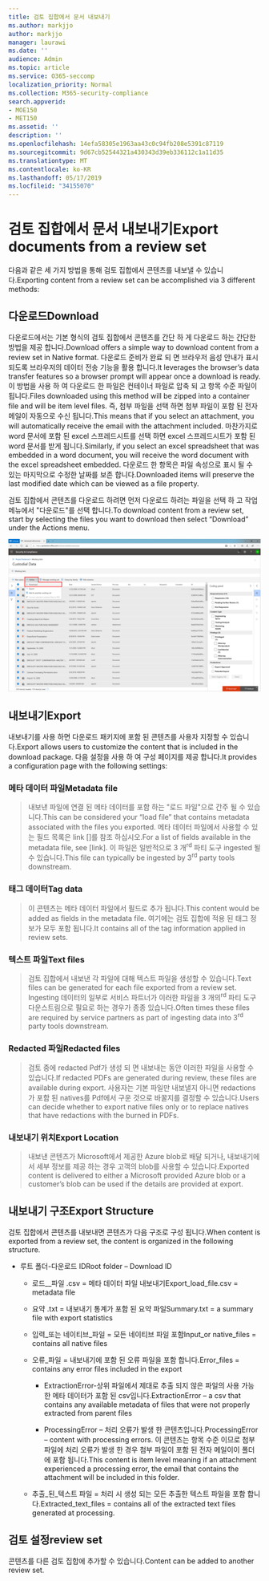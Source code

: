 ```yaml
---
title: 검토 집합에서 문서 내보내기
ms.author: markjjo
author: markjjo
manager: laurawi
ms.date: ''
audience: Admin
ms.topic: article
ms.service: O365-seccomp
localization_priority: Normal
ms.collection: M365-security-compliance
search.appverid:
- MOE150
- MET150
ms.assetid: ''
description: ''
ms.openlocfilehash: 14efa58305e1963aa43c0c94fb208e5391c87119
ms.sourcegitcommit: 9d67cb52544321a430343d39eb336112c1a11d35
ms.translationtype: MT
ms.contentlocale: ko-KR
ms.lasthandoff: 05/17/2019
ms.locfileid: "34155070"
---
```

# <a name="export-documents-from-a-review-set"></a><span data-ttu-id="75f70-102">검토 집합에서 문서 내보내기</span><span class="sxs-lookup"><span data-stu-id="75f70-102">Export documents from a review set</span></span>

<span data-ttu-id="75f70-103">다음과 같은 세 가지 방법을 통해 검토 집합에서 콘텐츠를 내보낼 수 있습니다.</span><span class="sxs-lookup"><span data-stu-id="75f70-103">Exporting content from a review set can be accomplished via 3 different methods:</span></span>

## <a name="download"></a><span data-ttu-id="75f70-104">다운로드</span><span class="sxs-lookup"><span data-stu-id="75f70-104">Download</span></span>

<span data-ttu-id="75f70-105">다운로드에서는 기본 형식의 검토 집합에서 콘텐츠를 간단 하 게 다운로드 하는 간단한 방법을 제공 합니다.</span><span class="sxs-lookup"><span data-stu-id="75f70-105">Download offers a simple way to download content from a review set in Native format.</span></span> <span data-ttu-id="75f70-106">다운로드 준비가 완료 되 면 브라우저 음성 안내가 표시 되도록 브라우저의 데이터 전송 기능을 활용 합니다.</span><span class="sxs-lookup"><span data-stu-id="75f70-106">It leverages the browser’s data transfer features so a browser prompt will appear once a download is ready.</span></span> <span data-ttu-id="75f70-107">이 방법을 사용 하 여 다운로드 한 파일은 컨테이너 파일로 압축 되 고 항목 수준 파일이 됩니다.</span><span class="sxs-lookup"><span data-stu-id="75f70-107">Files downloaded using this method will be zipped into a container file and will be item level files.</span></span> <span data-ttu-id="75f70-108">즉, 첨부 파일을 선택 하면 첨부 파일이 포함 된 전자 메일이 자동으로 수신 됩니다.</span><span class="sxs-lookup"><span data-stu-id="75f70-108">This means that if you select an attachment, you will automatically receive the email with the attachment included.</span></span> <span data-ttu-id="75f70-109">마찬가지로 word 문서에 포함 된 excel 스프레드시트를 선택 하면 excel 스프레드시트가 포함 된 word 문서를 받게 됩니다.</span><span class="sxs-lookup"><span data-stu-id="75f70-109">Similarly, if you select an excel spreadsheet that was embedded in a word document, you will receive the word document with the excel spreadsheet embedded.</span></span> <span data-ttu-id="75f70-110">다운로드 한 항목은 파일 속성으로 표시 될 수 있는 마지막으로 수정한 날짜를 보존 합니다.</span><span class="sxs-lookup"><span data-stu-id="75f70-110">Downloaded items will preserve the last modified date which can be viewed as a file property.</span></span>

<span data-ttu-id="75f70-111">검토 집합에서 콘텐츠를 다운로드 하려면 먼저 다운로드 하려는 파일을 선택 하 고 작업 메뉴에서 "다운로드"를 선택 합니다.</span><span class="sxs-lookup"><span data-stu-id="75f70-111">To download content from a review set, start by selecting the files you want to download then select “Download” under the Actions menu.</span></span>

![자동으로 생성 되는 컴퓨터 설명 스크린샷](../media/eDiscoDownload.png)

## <a name="export"></a><span data-ttu-id="75f70-113">내보내기</span><span class="sxs-lookup"><span data-stu-id="75f70-113">Export</span></span>

<span data-ttu-id="75f70-114">내보내기를 사용 하면 다운로드 패키지에 포함 된 콘텐츠를 사용자 지정할 수 있습니다.</span><span class="sxs-lookup"><span data-stu-id="75f70-114">Export allows users to customize the content that is included in the download package.</span></span> <span data-ttu-id="75f70-115">다음 설정을 사용 하 여 구성 페이지를 제공 합니다.</span><span class="sxs-lookup"><span data-stu-id="75f70-115">It provides a configuration page with the following settings:</span></span>

### <a name="metadata-file"></a><span data-ttu-id="75f70-116">메타 데이터 파일</span><span class="sxs-lookup"><span data-stu-id="75f70-116">Metadata file</span></span>

> <span data-ttu-id="75f70-117">내보낸 파일에 연결 된 메타 데이터를 포함 하는 "로드 파일"으로 간주 될 수 있습니다.</span><span class="sxs-lookup"><span data-stu-id="75f70-117">This can be considered your “load file” that contains metadata associated with the files you exported.</span></span> <span data-ttu-id="75f70-118">메타 데이터 파일에서 사용할 수 있는 필드 목록은 link \[\]를 참조 하십시오.</span><span class="sxs-lookup"><span data-stu-id="75f70-118">For a list of fields available in the metadata file, see \[link\].</span></span> <span data-ttu-id="75f70-119">이 파일은 일반적으로 3 개<sup>rd</sup> 파티 도구 ingested 될 수 있습니다.</span><span class="sxs-lookup"><span data-stu-id="75f70-119">This file can typically be ingested by 3<sup>rd</sup> party tools downstream.</span></span>

### <a name="tag-data"></a><span data-ttu-id="75f70-120">태그 데이터</span><span class="sxs-lookup"><span data-stu-id="75f70-120">Tag data</span></span>

> <span data-ttu-id="75f70-121">이 콘텐츠는 메타 데이터 파일에서 필드로 추가 됩니다.</span><span class="sxs-lookup"><span data-stu-id="75f70-121">This content would be added as fields in the metadata file.</span></span> <span data-ttu-id="75f70-122">여기에는 검토 집합에 적용 된 태그 정보가 모두 포함 됩니다.</span><span class="sxs-lookup"><span data-stu-id="75f70-122">It contains all of the tag information applied in review sets.</span></span>

### <a name="text-files"></a><span data-ttu-id="75f70-123">텍스트 파일</span><span class="sxs-lookup"><span data-stu-id="75f70-123">Text files</span></span>

> <span data-ttu-id="75f70-124">검토 집합에서 내보낸 각 파일에 대해 텍스트 파일을 생성할 수 있습니다.</span><span class="sxs-lookup"><span data-stu-id="75f70-124">Text files can be generated for each file exported from a review set.</span></span> <span data-ttu-id="75f70-125">Ingesting 데이터의 일부로 서비스 파트너가 이러한 파일을 3 개의<sup>rd</sup> 파티 도구 다운스트림으로 필요로 하는 경우가 종종 있습니다.</span><span class="sxs-lookup"><span data-stu-id="75f70-125">Often times these files are required by service partners as part of ingesting data into 3<sup>rd</sup> party tools downstream.</span></span>

### <a name="redacted-files"></a><span data-ttu-id="75f70-126">Redacted 파일</span><span class="sxs-lookup"><span data-stu-id="75f70-126">Redacted files</span></span>

> <span data-ttu-id="75f70-127">검토 중에 redacted Pdf가 생성 되 면 내보내는 동안 이러한 파일을 사용할 수 있습니다.</span><span class="sxs-lookup"><span data-stu-id="75f70-127">If redacted PDFs are generated during review, these files are available during export.</span></span> <span data-ttu-id="75f70-128">사용자는 기본 파일만 내보낼지 아니면 redactions가 포함 된 natives를 Pdf에서 구운 것으로 바꿀지를 결정할 수 있습니다.</span><span class="sxs-lookup"><span data-stu-id="75f70-128">Users can decide whether to export native files only or to replace natives that have redactions with the burned in PDFs.</span></span>

### <a name="export-location"></a><span data-ttu-id="75f70-129">내보내기 위치</span><span class="sxs-lookup"><span data-stu-id="75f70-129">Export Location</span></span>

> <span data-ttu-id="75f70-130">내보낸 콘텐츠가 Microsoft에서 제공한 Azure blob로 배달 되거나, 내보내기에서 세부 정보를 제공 하는 경우 고객의 blob를 사용할 수 있습니다.</span><span class="sxs-lookup"><span data-stu-id="75f70-130">Exported content is delivered to either a Microsoft provided Azure blob or a customer’s blob can be used if the details are provided at export.</span></span>

## <a name="export-structure"></a><span data-ttu-id="75f70-131">내보내기 구조</span><span class="sxs-lookup"><span data-stu-id="75f70-131">Export Structure</span></span>

<span data-ttu-id="75f70-132">검토 집합에서 콘텐츠를 내보내면 콘텐츠가 다음 구조로 구성 됩니다.</span><span class="sxs-lookup"><span data-stu-id="75f70-132">When content is exported from a review set, the content is organized in the following structure.</span></span>

  - <span data-ttu-id="75f70-133">루트 폴더-다운로드 ID</span><span class="sxs-lookup"><span data-stu-id="75f70-133">Root folder – Download ID</span></span>
    
      - <span data-ttu-id="75f70-134">로드\_\_파일 .csv = 메타 데이터 파일 내보내기</span><span class="sxs-lookup"><span data-stu-id="75f70-134">Export\_load\_file.csv = metadata file</span></span>
    
      - <span data-ttu-id="75f70-135">요약 .txt = 내보내기 통계가 포함 된 요약 파일</span><span class="sxs-lookup"><span data-stu-id="75f70-135">Summary.txt = a summary file with export statistics</span></span>
    
      - <span data-ttu-id="75f70-136">입력\_또는 네이티브\_파일 = 모든 네이티브 파일 포함</span><span class="sxs-lookup"><span data-stu-id="75f70-136">Input\_or native\_files = contains all native files</span></span>
    
      - <span data-ttu-id="75f70-137">오류\_파일 = 내보내기에 포함 된 오류 파일을 포함 합니다.</span><span class="sxs-lookup"><span data-stu-id="75f70-137">Error\_files = contains any error files included in the export</span></span>
        
          - <span data-ttu-id="75f70-138">ExtractionError-상위 파일에서 제대로 추출 되지 않은 파일의 사용 가능한 메타 데이터가 포함 된 csv입니다.</span><span class="sxs-lookup"><span data-stu-id="75f70-138">ExtractionError – a csv that contains any available metadata of files that were not properly extracted from parent files</span></span>
        
          - <span data-ttu-id="75f70-139">ProcessingError – 처리 오류가 발생 한 콘텐츠입니다.</span><span class="sxs-lookup"><span data-stu-id="75f70-139">ProcessingError – content with processing errors.</span></span> <span data-ttu-id="75f70-140">이 콘텐츠는 항목 수준 이므로 첨부 파일에 처리 오류가 발생 한 경우 첨부 파일이 포함 된 전자 메일이이 폴더에 포함 됩니다.</span><span class="sxs-lookup"><span data-stu-id="75f70-140">This content is item level meaning if an attachment experienced a processing error, the email that contains the attachment will be included in this folder.</span></span>
    
      - <span data-ttu-id="75f70-141">추출\_된\_텍스트 파일 = 처리 시 생성 되는 모든 추출한 텍스트 파일을 포함 합니다.</span><span class="sxs-lookup"><span data-stu-id="75f70-141">Extracted\_text\_files = contains all of the extracted text files generated at processing.</span></span>

## <a name="review-set"></a><span data-ttu-id="75f70-142">검토 설정</span><span class="sxs-lookup"><span data-stu-id="75f70-142">review set</span></span>

<span data-ttu-id="75f70-143">콘텐츠를 다른 검토 집합에 추가할 수 있습니다.</span><span class="sxs-lookup"><span data-stu-id="75f70-143">Content can be added to another review set.</span></span>
